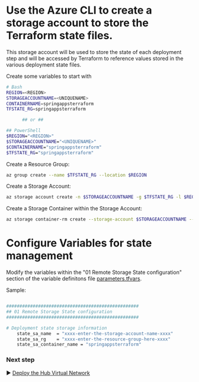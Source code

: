 # Use the Azure CLI to create a storage account to store the Terraform state files.
This storage account will be used to store the state of each deployment step and will be accessed by Terraform to reference values stored in the various deployment state files.

Create some variables to start with

```bash
# Bash
REGION=<REGION>
STORAGEACCOUNTNAME=<UNIQUENAME>
CONTAINERNAME=springappsterraform
TFSTATE_RG=springappsterraform

      ## or ##

## PowerShell
$REGION="<REGION>"
$STORAGEACCOUNTNAME="<UNIQUENAME>"
$CONTAINERNAME="springappsterraform"
$TFSTATE_RG="springappsterraform"
```


Create a Resource Group:
```bash
az group create --name $TFSTATE_RG --location $REGION
```

Create a Storage Account:
```bash
az storage account create -n $STORAGEACCOUNTNAME -g $TFSTATE_RG -l $REGION --sku Standard_LRS
```

Create a Storage Container within the Storage Account:

```bash
az storage container-rm create --storage-account $STORAGEACCOUNTNAME --name $CONTAINERNAME -g $TFSTATE_RG
```

# Configure Variables for state management

Modify the variables within the "01 Remote Storage State configuration" section of the variable definitons file [parameters.tfvars](./parameters.tfvars).

Sample: 

```bash

##################################################
## 01 Remote Storage State configuration
##################################################

# Deployment state storage information
    state_sa_name  = "xxxx-enter-the-storage-account-name-xxxx"
    state_sa_rg    = "xxxx-enter-the-resource-group-here-xxxx"
    state_sa_container_name = "springappsterraform"


```

### Next step

:arrow_forward: [Deploy the Hub Virtual Network](./02-Hub-Network.md)